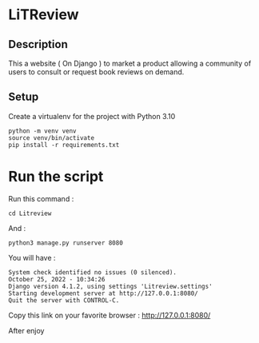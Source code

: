 # LiTReview

## Description
This a website ( On Django ) to market a product allowing a community of users to consult or request book reviews on demand.

## Setup
Create a virtualenv for the project with Python 3.10
```
python -m venv venv
source venv/bin/activate
pip install -r requirements.txt
```
# Run the script

Run this command :
```
cd Litreview
```
And  :
```
python3 manage.py runserver 8080
```

You will have :
```
System check identified no issues (0 silenced).
October 25, 2022 - 10:34:26
Django version 4.1.2, using settings 'Litreview.settings'
Starting development server at http://127.0.0.1:8080/
Quit the server with CONTROL-C.

```
Copy this link on your favorite browser :
http://127.0.0.1:8080/

After enjoy
